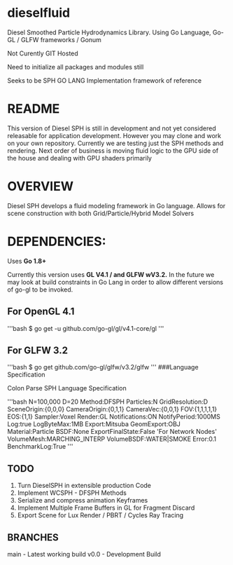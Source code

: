# dieselfluid
Diesel Smoothed Particle Hydrodynamics Library. Using Go Language, Go-GL / GLFW frameworks / Gonum

Not Curently GIT Hosted

Need to initialize all packages and modules still

Seeks to be SPH GO LANG Implementation framework of reference


# README

This version of Diesel SPH is still in development and not yet considered releasable for application development. However you may clone and work on your own repository. Currently we are testing just the SPH methods and rendering.
Next order of business is moving fluid logic to the GPU side of the house and dealing with GPU shaders primarily

# OVERVIEW

Diesel SPH develops a fluid modeling framework in Go language. Allows for scene construction with both Grid/Particle/Hybrid Model Solvers

# DEPENDENCIES:

Uses <b>Go 1.8+</b>

Currently this version uses <b>GL V4.1 / and GLFW wV3.2.</b> In the future we may look at build constraints in Go Lang in order to allow different versions of go-gl to be invoked.

##  For OpenGL 4.1
'''bash
$ go get -u github.com/go-gl/gl/v4.1-core/gl
'''

##  For GLFW 3.2
'''bash
$ go get github.com/go-gl/glfw/v3.2/glfw
'''
###Language Specification

Colon Parse SPH Language Specification

'''bash
N=100,000
D=20
Method:DFSPH
Particles:N
GridResolution:D
SceneOrigin:{0,0,0}
CameraOrigin:{0,1,1}
CameraVec:{0,0,1}
FOV:{1,1,1,1,1}
EOS:{1,1}
Sampler:Voxel
Render:GL
Notifications:ON
NotifyPeriod:1000MS
Log:true
LogByteMax:1MB
Export:Mitsuba
GeomExport:OBJ
Material:Particle
BSDF:None
ExportFinalState:False 'For Network Nodes'
VolumeMesh:MARCHING_INTERP
VolumeBSDF:WATER|SMOKE
Error:0.1
BenchmarkLog:True
'''

##  TODO

1. Turn DieselSPH in extensible production Code
2. Implement WCSPH - DFSPH Methods
2. Serialize and compress animation Keyframes
3. Implement Multiple Frame Buffers in GL for Fragment Discard
4. Export Scene for Lux Render / PBRT / Cycles Ray Tracing

## BRANCHES

main - Latest working build
v0.0 - Development Build
